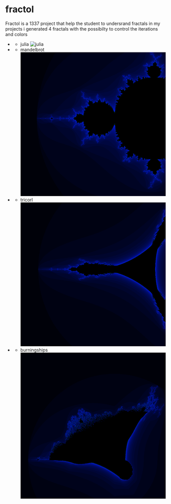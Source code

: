 # fractol

Fractol is a 1337 project that help the student to undersrand fractals
in my projects i generated 4 fractals with the possibilty to control
the iterations and colors

* - julia
 ![julia](julia.png)
 
* - mandelbrot
![mandelbrot](mandelbrot.png)

* - tricorl
![tricorl](tricorl.png)

* - burningships
![burningships](burningships.png)
